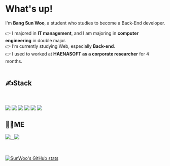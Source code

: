 # What's up!

I'm **Bang Sun Woo**, a student who studies to become a Back-End developer.

 👉 I majored in **IT management**, and I am majoring in **computer engineering** in double major. <br>
 👉 I’m currently studying Web, especially **Back-end**. <br>
 👉 I used to worked  at **HAENASOFT as a corporate researcher** for 4 months. <br>
 <br>

<h2>✍Stack </h2><br>
<p>
<img src="https://img.shields.io/badge/JAVA-007396?style=for-the-badge&logo=java&logoColor=white">
<img src="https://img.shields.io/badge/javascript-F7DF1E?style=for-the-badge&logo=javascript&logoColor=black">
<img src="https://img.shields.io/badge/Spring-6DB33F?style=for-the-badge&logo=Spring&logoColor=white">
<img src="https://img.shields.io/badge/Python-3776AB?style=for-the-badge&logo=Python&logoColor=white">
<img src="https://img.shields.io/badge/mysql-4479A1?style=for-the-badge&logo=mysql&logoColor=white">
<img src="https://img.shields.io/badge/MariaDB-003545?style=for-the-badge&logo=MariaDB&logoColor=white">
</p>


<h2> 🙋‍♂️ME </h2>
<a href="https://egg-stone.tistory.com/"><img src="https://img.shields.io/badge/tech_blog-FF5722?style=flat-square&logo=Blogger&logoColor=white&link=내링크"/> &nbsp
<a href="https://www.instagram.com/bbangssun_/"><img src="https://img.shields.io/badge/instagram-E4405F?style=flat-square&logo=Instagram&logoColor=white&link=내링크"/>
<br><br><br>


[![SunWoo's GitHub stats](https://github-readme-stats.vercel.app/api?username=SunWooBang)](https://github.com/SunWooBang/BackEnd_Developer
)
